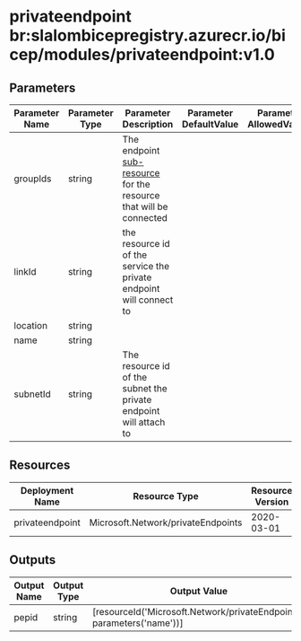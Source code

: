 # privateendpoint br:slalombicepregistry.azurecr.io/bicep/modules/privateendpoint:v1.0

## Parameters

| Parameter Name | Parameter Type | Parameter Description                                                                                                                                                     | Parameter DefaultValue | Parameter AllowedValues |
| -------------- | -------------- | ------------------------------------------------------------------------------------------------------------------------------------------------------------------------- | ---------------------- | ----------------------- |
| groupIds       | string         | The endpoint [sub-resource](https://learn.microsoft.com/en-us/azure/private-link/private-endpoint-overview#private-link-resource) for the resource that will be connected |                        |                         |
| linkId         | string         | the resource id of the service the private endpoint will connect to                                                                                                       |                        |                         |
| location       | string         |                                                                                                                                                                           |                        |                         |
| name           | string         |                                                                                                                                                                           |                        |                         |
| subnetId       | string         | The resource id of the subnet the private endpoint will attach to                                                                                                         |                        |                         |

## Resources

| Deployment Name | Resource Type                      | Resource Version | Existing | Resource Comment |
| --------------- | ---------------------------------- | ---------------- | -------- | ---------------- |
| privateendpoint | Microsoft.Network/privateEndpoints | 2020-03-01       | False    |                  |

## Outputs

| Output Name | Output Type | Output Value                                                           |
| ----------- | ----------- | ---------------------------------------------------------------------- |
| pepid       | string      | [resourceId('Microsoft.Network/privateEndpoints', parameters('name'))] |
